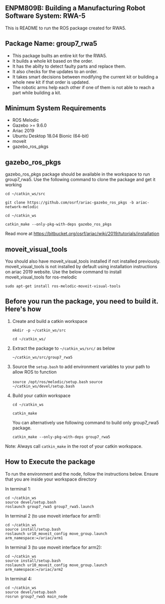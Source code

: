 ## **ENPM809B: Building a Manufacturing Robot Software System: RWA-5**

This is README to run the ROS package created for RWA5. 

## **Package Name: group7_rwa5**
* This package builts an entire kit for the RWA5. 
* It builds a whole kit based on the order.
* It has the abilty to detect faulty parts and replace them.
* It also checks for the updates to an order.
* It takes smart decisions between modifying the current kit or building a whole new kit if that order is updated.
* The robotic arms help each other if one of them is not able to reach a part while building a kit.
## **Minimum System Requirements**
  * ROS Melodic 
  * Gazebo >= 9.6.0 
  * Ariac 2019
  * Ubuntu Desktop 18.04 Bionic (64-bit)
  * moveit
  * gazebo_ros_pkgs 

## gazebo_ros_pkgs
gazebo_ros_pkgs package should be available in the workspace to run group7_rwa5. Use the following command to 
clone the package and get it working

`cd ~/catkin_ws/src`

`git clone https://github.com/osrf/ariac-gazebo_ros_pkgs -b ariac-network-melodic`

`cd ~/catkin_ws`

`catkin_make --only-pkg-with-deps gazebo_ros_pkgs`

Read more at https://bitbucket.org/osrf/ariac/wiki/2019/tutorials/installation

## moveit_visual_tools
You should also have moveit_visual_tools installed if not installed previously. moveit_visual_tools is not installed by default using installation instructions on ariac 2019 website. Use the below command to install moveit_visual_tools for ros-melodic

  `sudo apt-get install ros-melodic-moveit-visual-tools`

## **Before you run the package, you need to build it. Here's how**

1. Create and build a catkin workspace

      `mkdir -p ~/catkin_ws/src`
       
      `cd ~/catkin_ws/`

2.  Extract the package to `~/catkin_ws/src/` as below

      `~/catkin_ws/src/group7_rwa5`
         
3. Source the `setup.bash` to add environment variables to your path to allow ROS to function

      `source /opt/ros/melodic/setup.bash`
      `source ~/catkin_ws/devel/setup.bash`

4. Build your catkin workspace

      `cd ~/catkin_ws`

      `catkin_make`

    You can alternatively use following command to build only group7_rwa5 package.
  
    `catkin_make --only-pkg-with-deps group7_rwa5`

  Note: Always call `catkin_make` in the root of your catkin workspace. 

 
## **How to Execute the package**

To run the environment and the node, follow the instructions below.
Ensure that you are inside your workspace directory

In terminal 1:

	cd ~/catkin_ws
	source devel/setup.bash
	roslaunch group7_rwa5 group7_rwa5.launch


In terminal 2 (to use moveit interface for arm1):

	cd ~/catkin_ws
	source install/setup.bash
	roslaunch ur10_moveit_config move_group.launch arm_namespace:=/ariac/arm1

In terminal 3 (to use moveit interface for arm2):

	cd ~/catkin_ws
	source install/setup.bash
    roslaunch ur10_moveit_config move_group.launch arm_namespace:=/ariac/arm2

In terminal 4:

	cd ~/catkin_ws
	source devel/setup.bash
    rosrun group7_rwa5 main_node
